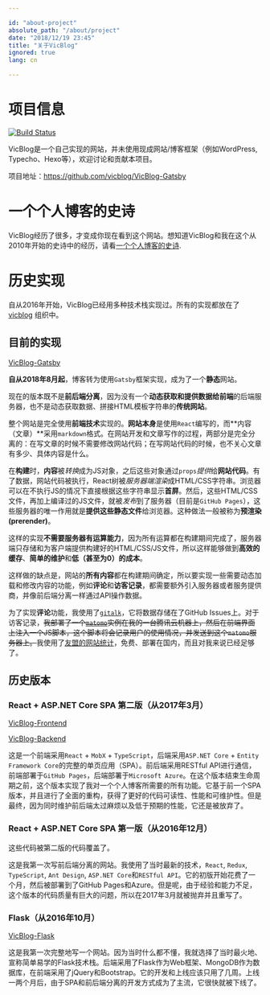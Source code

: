 ```yaml
---

id: "about-project"
absolute_path: "/about/project"
date: "2018/12/19 23:45"
title: "关于VicBlog"
ignored: true
lang: cn

---
```


# 项目信息

[![Build Status](https://travis-ci.org/vicblog/VicBlog-Gatsby.svg?branch=master)](https://travis-ci.org/vicblog/VicBlog-Gatsby)

VicBlog是一个自己实现的网站，并未使用现成网站/博客框架（例如WordPress, Typecho、Hexo等），欢迎讨论和贡献本项目。

项目地址：https://github.com/vicblog/VicBlog-Gatsby

# 一个个人博客的史诗

VicBlog经历了很多，才变成你现在看到这个网站。想知道VicBlog和我在这个从2010年开始的史诗中的经历，请看[一个个人博客的史诗](/en/about/odyssey).

# 历史实现

自从2016年开始，VicBlog已经用多种技术栈实现过。所有的实现都放在了[vicblog](https://github.com/vicblog) 组织中。

## 目前的实现

[VicBlog-Gatsby](https://github.com/vicblog/VicBlog-Gatsby)

**自从2018年8月起**，博客转为使用`Gatsby`框架实现，成为了一个**静态**网站。

现在的版本既不是**前后端分离**，因为没有一个**动态获取和提供数据给前端**的后端服务器，也不是动态获取数据、拼接HTML模板字符串的**传统网站**。

整个网站是完全使用**前端技术**实现的。**网站本身**是使用`React`编写的，而**内容（文章）**采用`markdown`格式。在网站开发和文章写作的过程，两部分是完全分离的：在写文章的时候不需要修改网站代码；在写网站代码的时候，也不关心文章有多少、具体内容是什么。

在**构建**时，**内容**被*转换*成为JS对象，之后这些对象通过`props`*提供*给**网站代码**。有了数据，网站代码被执行，React树被*服务器端渲染*成HTML/CSS字符串。浏览器可以在不执行JS的情况下直接根据这些字符串显示**首屏**。然后，这些HTML/CSS文件，再加上编译过的JS文件，就被*发布*到了服务器（目前是`GitHub Pages`），这些服务器的唯一作用就是**提供这些静态文件**给浏览器。这种做法一般被称为**预渲染(prerender)**。

这样的实现**不需要服务器有运算能力**，因为所有运算都在构建期间完成了，服务器端只存储和为客户端提供构建好的HTML/CSS/JS文件，所以这样能够做到**高效的缓存**、**简单的维护**和**低（甚至为0）的成本**。

这样做的缺点是，网站的**所有内容**都在构建期间确定，所以要实现一些需要动态加载和修改内容的功能，例如**评论**和**访客记录**，都需要额外引入服务器或者服务提供商，并像前后端分离一样通过API操作数据。

为了实现**评论**功能，我使用了[`gitalk`](https://github.com/gitalk/gitalk)，它将数据存储在了GitHub Issues上。对于访客记录，~~我部署了一个[`matomo`](https://matomo.org/)实例在我的一台腾讯云机器上，然后在前端界面上注入一个JS脚本，这个脚本将会记录用户的使用情况，并发送到这个`matomo`服务器上。~~我使用了[友盟的网站统计](https://web.umeng.com/main.php?c=user&a=index)，免费、部署在国内，而且对我来说已经足够了。

## 历史版本

### React + ASP.NET Core SPA 第二版（从2017年3月）

[VicBlog-Frontend](https://github.com/vicblog/VicBlog-Frontend)

[VicBlog-Backend](https://github.com/vicblog/VicBlog-Backend)

这是一个前端采用`React` + `MobX` + `TypeScript`，后端采用`ASP.NET Core` + `Entity Framework Core`的完整的单页应用（SPA）。前后端采用RESTful API进行通信，前端部署于`GitHub Pages`，后端部署于`Microsoft Azure`。在这个版本结束生命周期之前，这个版本实现了我对一个个人博客所需要的所有功能。它基于前一个SPA版本，并且进行了全面的重构，获得了更好的代码可读性、性能和可维护性。但是最终，因为同时维护前后端太过麻烦以及低于预期的性能，它还是被放弃了。

### React + ASP.NET Core SPA 第一版（从2016年12月）

这些代码被第二版的代码覆盖了。

这是我第一次写前后端分离的网站。我使用了当时最新的技术，`React`, `Redux`, `TypeScript`, `Ant Design`, `ASP.NET Core`和`RESTful API`。它的初版开始花费了一个月，然后被部署到了GitHub Pages和Azure。但是呢，由于经验和能力不足，这个版本的代码质量有巨大的问题，所以在2017年3月就被抛弃并且重写了。

### Flask（从2016年10月）

[VicBlog-Flask](https://github.com/vicblog/VicBlog-Flask)

这是我第一次完整地写一个网站。因为当时什么都不懂，我就选择了当时最火地、宣称简单易学的Flask技术栈。后端采用了Flask作为Web框架、MongoDB作为数据库，在前端采用了jQuery和Bootstrap。它的开发和上线应该只用了几周。上线一两个月后，由于SPA和前后端分离的开发方式成为了主流，它很快就被下线了。
